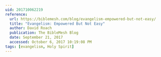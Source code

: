 ```yaml
---
uid: 201710062219
reference:
  url: https://biblemesh.com/blog/evangelism-empowered-but-not-easy/
  title: "Evangelism: Empowered But Not Easy"
  author: David Roach
  publication: The BibleMesh Blog
  date: September 21, 2017
  accessed: October 6, 2017 10:19:08 PM
tags: [evangelism, Holy Spirit]
---
```

